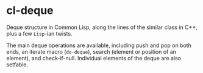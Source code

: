 # cl-deque
Deque structure in Common Lisp, along the lines of the similar class in C++, plus a few `Lisp`-ian twists.

The main deque operations are available, including push and pop on both ends, an iterate macro (`do-deque`),
search (element or position of an element), and check-if-null. Individual elements of the deque are also setfable.
